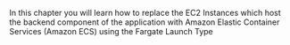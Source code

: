 In this chapter you will learn how to replace the EC2 Instances which host the backend component of the application with Amazon Elastic Container Services (Amazon ECS) using the Fargate Launch Type
